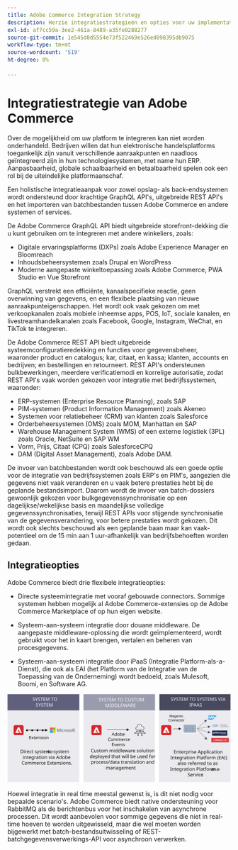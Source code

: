 ```yaml
---
title: Adobe Commerce Integration Strategy
description: Herzie integratiestrategieën en opties voor uw implementatie van Adobe Commerce.
exl-id: af7cc59a-3ee2-461a-8489-a35fe0288277
source-git-commit: 1e545d8d5554e73f522469e526ed098395db9075
workflow-type: tm+mt
source-wordcount: '519'
ht-degree: 0%

---
```


# Integratiestrategie van Adobe Commerce

Over de mogelijkheid om uw platform te integreren kan niet worden onderhandeld. Bedrijven willen dat hun elektronische handelsplatforms toegankelijk zijn vanuit verschillende aanraakpunten en naadloos geïntegreerd zijn in hun technologiesystemen, met name hun ERP. Aanpasbaarheid, globale schaalbaarheid en betaalbaarheid spelen ook een rol bij de uiteindelijke platformaanschaf.

Een holistische integratieaanpak voor zowel opslag- als back-endsystemen wordt ondersteund door krachtige GraphQL API&#39;s, uitgebreide REST API&#39;s en het importeren van batchbestanden tussen Adobe Commerce en andere systemen of services.

De Adobe Commerce GraphQL API biedt uitgebreide storefront-dekking die u kunt gebruiken om te integreren met andere winkeliers, zoals:

- Digitale ervaringsplatforms (DXPs) zoals Adobe Experience Manager en Bloomreach
- Inhoudsbeheersystemen zoals Drupal en WordPress
- Moderne aangepaste winkeltoepassing zoals Adobe Commerce, PWA Studio en Vue Storefront

GraphQL verstrekt een efficiënte, kanaalspecifieke reactie, geen overwinning van gegevens, en een flexibele plaatsing van nieuwe aanraakpunteigenschappen. Het wordt ook vaak gekozen om met verkoopkanalen zoals mobiele inheemse apps, POS, IoT, sociale kanalen, en livestreamhandelkanalen zoals Facebook, Google, Instagram, WeChat, en TikTok te integreren.

De Adobe Commerce REST API biedt uitgebreide systeemconfiguratieredekking en functies voor gegevensbeheer, waaronder product en catalogus; kar, citaat, en kassa; klanten, accounts en bedrijven; en bestellingen en retourneert. REST API&#39;s ondersteunen bulkbewerkingen, meerdere verificatiemodi en korrelige autorisatie, zodat REST API&#39;s vaak worden gekozen voor integratie met bedrijfssystemen, waaronder:

- ERP-systemen (Enterprise Resource Planning), zoals SAP
- PIM-systemen (Product Information Management) zoals Akeneo
- Systemen voor relatiebeheer (CRM) van klanten zoals Salesforce
- Orderbeheersystemen (OMS) zoals MOM, Manhattan en SAP
- Warehouse Management System (WMS) of een externe logistiek (3PL) zoals Oracle, NetSuite en SAP WM
- Vorm, Prijs, Citaat (CPQ) zoals SalesforceCPQ
- DAM (Digital Asset Management), zoals Adobe DAM.

De invoer van batchbestanden wordt ook beschouwd als een goede optie voor de integratie van bedrijfssystemen zoals ERP&#39;s en PIM&#39;s, aangezien die gegevens niet vaak veranderen en u vaak betere prestaties hebt bij de geplande bestandsimport. Daarom wordt de invoer van batch-dossiers gewoonlijk gekozen voor bulkgegevenssynchronisatie op een dagelijkse/wekelijkse basis en maandelijkse volledige gegevenssynchronisaties, terwijl REST APIs voor stijgende synchronisatie van de gegevensverandering, voor betere prestaties wordt gekozen. Dit wordt ook slechts beschouwd als een geplande baan maar kan vaak-potentieel om de 15 min aan 1 uur-afhankelijk van bedrijfsbehoeften worden gedaan.

## Integratieopties

Adobe Commerce biedt drie flexibele integratieopties:

- Directe systeemintegratie met vooraf gebouwde connectors. Sommige systemen hebben mogelijk al Adobe Commerce-extensies op de Adobe Commerce Marketplace of op hun eigen website.

- Systeem-aan-systeem integratie door douane middleware. De aangepaste middleware-oplossing die wordt geïmplementeerd, wordt gebruikt voor het in kaart brengen, vertalen en beheren van procesgegevens.

- Systeem-aan-systeem integratie door iPaaS (Integratie Platform-als-a-Dienst), die ook als EAI (het Platform van de Integratie van de Toepassing van de Onderneming) wordt bedoeld, zoals Mulesoft, Boomi, en Software AG.

![Adobe Commerce-integratieopties](../../assets/playbooks/integration-options.svg)

Hoewel integratie in real time meestal gewenst is, is dit niet nodig voor bepaalde scenario&#39;s. Adobe Commerce biedt native ondersteuning voor RabbitMQ als de berichtenbus voor het inschakelen van asynchrone processen. Dit wordt aanbevolen voor sommige gegevens die niet in real-time hoeven te worden uitgewisseld, maar die wel moeten worden bijgewerkt met batch-bestandsuitwisseling of REST-batchgegevensverwerkings-API voor asynchroon verwerken.

